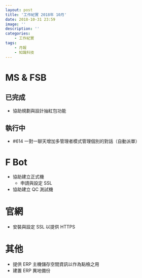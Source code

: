 ```yaml
---
layout: post
title: '工作紀實 2018年 10月'
date: 2018-10-31 23:59
image: ''
description: ''
categories:
    - 工作紀實
tags:
    - 月報
    - 知識科技
---
```


# MS & FSB

## 已完成

* 協助規劃與設計抽紅包功能

## 執行中

* #614 一對一聊天增加多管理者模式管理個別的對話（自動派單）

# F Bot

* 協助建立正式機
    + 申請與設定 SSL
* 協助建立 QC 測試機

# 官網

* 安裝與設定 SSL 以提供 HTTPS

# 其他

* 提供 ERP 主機儲存空間資訊以作為點檢之用
* 建置 ERP 異地備份

